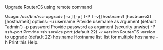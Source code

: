 Upgrade RouterOS using remote command

Usage: /usr/bin/ros-upgrade [-u <username>] [-p <password>] [-P <ssh-port>] -v[<version>] hostname1 [hostname2] [hostname3]
options:
   -u username   Provide username as argument (default "admin")
   -p password   Provide password as argument (security unwise)
   -P ssh-port   Provide ssh service port (default 22)
   -v version    RouterOS version to upgrade (default 22)
      hostname   Hostname list, list for multiple hostname
   -h            Print this Help.
